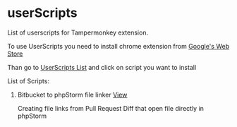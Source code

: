 # userScripts

List of userscripts for Tampermonkey extension.

To use UserScripts you need to install chrome extension from [Google's Web Store](https://chrome.google.com/webstore/detail/tampermonkey/dhdgffkkebhmkfjojejmpbldmpobfkfo?hl=ru)

Than go to [UserScripts List](https://asshumski.github.io/userScripts) and click on script you want to install


List of Scripts:

1. 	Bitbucket to phpStorm file linker [View](userScripts/openInStorm.user.js)

	Creating file links from Pull Request Diff that open file directly in phpStorm 
